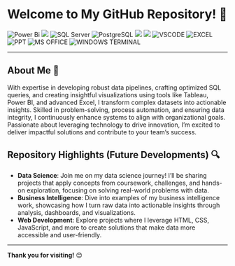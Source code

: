 # Welcome to My GitHub Repository! 🚀
![Power Bi](https://img.shields.io/badge/power_bi-F2C811?style=for-the-badge&logo=powerbi&logoColor=black)
![](https://img.shields.io/badge/Tableau-E97627?style=for-the-badge&logo=Tableau&logoColor=white)
![SQL Server](https://img.shields.io/badge/Microsoft_SQL_Server-CC2927?style=for-the-badge&logo=microsoft-sql-server&logoColor=white)
![PostgreSQL](https://img.shields.io/badge/PostgreSQL-316192?style=for-the-badge&logo=postgresql&logoColor=white)
![](https://img.shields.io/badge/MySQL-00000F?style=for-the-badge&logo=mysql&logoColor=white)
![](https://img.shields.io/badge/SQLite-07405E?style=for-the-badge&logo=sqlite&logoColor=white)
![VSCODE](https://img.shields.io/badge/VSCode-0078D4?style=for-the-badge&logo=visual%20studio%20code&logoColor=white)
![EXCEL](https://img.shields.io/badge/Microsoft_Excel-217346?style=for-the-badge&logo=microsoft-excel&logoColor=white)
![PPT](https://img.shields.io/badge/Microsoft_PowerPoint-B7472A?style=for-the-badge&logo=microsoft-powerpoint&logoColor=white)
![MS OFFICE](https://img.shields.io/badge/Microsoft_Office-D83B01?style=for-the-badge&logo=microsoft-office&logoColor=white)
![WINDOWS TERMINAL](https://img.shields.io/badge/windows%20terminal-4D4D4D?style=for-the-badge&logo=windows%20terminal&logoColor=white)

---

## About Me 🌟
With expertise in developing robust data pipelines, crafting optimized SQL queries, and creating insightful visualizations using tools like Tableau, Power BI,
and advanced Excel, I transform complex datasets into actionable insights. Skilled in problem-solving, process automation, and ensuring data integrity, I
continuously enhance systems to align with organizational goals. Passionate about leveraging technology to drive innovation, I’m excited to deliver
impactful solutions and contribute to your team’s success.

## Repository Highlights (Future Developments) 🔍

- **Data Science**: Join me on my data science journey! I’ll be sharing projects that apply concepts from coursework, challenges, and hands-on exploration, focusing on solving real-world problems with data.  
- **Business Intelligence**: Dive into examples of my business intelligence work, showcasing how I turn raw data into actionable insights through analysis, dashboards, and visualizations.  
- **Web Development**: Explore projects where I leverage HTML, CSS, JavaScript, and more to create solutions that make data more accessible and user-friendly.  

---

**Thank you for visiting!** 😊
